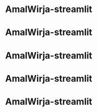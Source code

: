 # AmalWirja-streamlit
# AmalWirja-streamlit
# AmalWirja-streamlit
# AmalWirja-streamlit
# AmalWirja-streamlit
